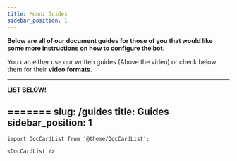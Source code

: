 ```yaml
---
title: Monni Guides
sidebar_position: 1
---
```

**Below are all of our document guides for those of you that would like some more instructions on how to configure the bot.**

You can either use our written guides (Above the video) or check below them for their **video formats**.

---

**LIST BELOW!**

=======
slug: /guides
title: Guides
sidebar_position: 1
---

```mdx-code-block
import DocCardList from '@theme/DocCardList';

<DocCardList />
```
